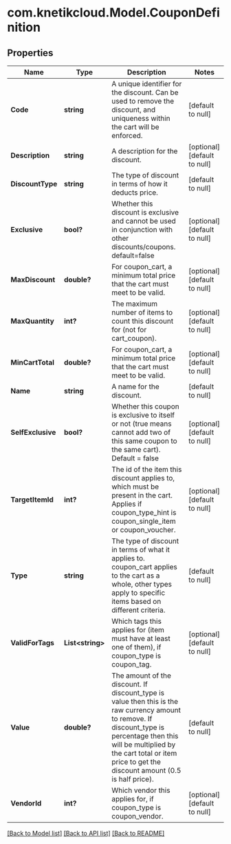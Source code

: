 # com.knetikcloud.Model.CouponDefinition
## Properties

Name | Type | Description | Notes
------------ | ------------- | ------------- | -------------
**Code** | **string** | A unique identifier for the discount. Can be used to remove the discount, and uniqueness within the cart will be enforced. | [default to null]
**Description** | **string** | A description for the discount. | [optional] [default to null]
**DiscountType** | **string** | The type of discount in terms of how it deducts price. | [default to null]
**Exclusive** | **bool?** | Whether this discount is exclusive and cannot be used in conjunction with other discounts/coupons. default&#x3D;false | [optional] [default to null]
**MaxDiscount** | **double?** | For coupon_cart, a minimum total price that the cart must meet to be valid. | [optional] [default to null]
**MaxQuantity** | **int?** | The maximum number of items to count this discount for (not for cart_coupon). | [optional] [default to null]
**MinCartTotal** | **double?** | For coupon_cart, a minimum total price that the cart must meet to be valid. | [optional] [default to null]
**Name** | **string** | A name for the discount. | [default to null]
**SelfExclusive** | **bool?** | Whether this coupon is exclusive to itself or not (true means cannot add two of this same coupon to the same cart).  Default &#x3D; false | [optional] [default to null]
**TargetItemId** | **int?** | The id of the item this discount applies to, which must be present in the cart. Applies if coupon_type_hint is coupon_single_item or coupon_voucher. | [optional] [default to null]
**Type** | **string** | The type of discount in terms of what it applies to. coupon_cart applies to the cart as a whole, other types apply to specific items based on different criteria. | [default to null]
**ValidForTags** | **List&lt;string&gt;** | Which tags this applies for (item must have at least one of them), if coupon_type is coupon_tag. | [optional] [default to null]
**Value** | **double?** | The amount of the discount. If discount_type is value then this is the raw currency amount to remove. If discount_type is percentage then this will be multiplied by the cart total or item price to get the discount amount (0.5 is half price). | [default to null]
**VendorId** | **int?** | Which vendor this applies for, if coupon_type is coupon_vendor. | [optional] [default to null]

[[Back to Model list]](../README.md#documentation-for-models) [[Back to API list]](../README.md#documentation-for-api-endpoints) [[Back to README]](../README.md)

